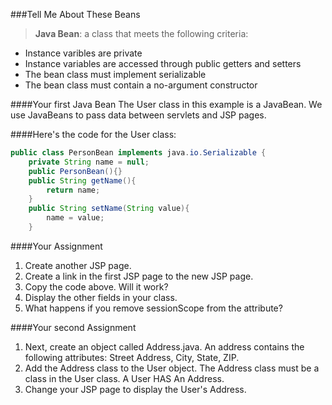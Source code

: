 ###Tell Me About These Beans

> **Java Bean**: a class that meets the following criteria:
* Instance varibles are private
* Instance variables are accessed through public getters and setters 
* The bean class must implement serializable
* The bean class must contain a no-argument constructor

####Your first Java Bean
The User class in this example is a JavaBean. 
We use JavaBeans to pass data between servlets and JSP pages.  

####Here's the code for the User class:
```java
public class PersonBean implements java.io.Serializable {
    private String name = null;
    public PersonBean(){}
    public String getName(){
        return name;
    }
    public String setName(String value){
        name = value;
    }
```

####Your Assignment
1. Create another JSP page.
2. Create a link in the first JSP page to the new JSP page.
3. Copy the code above. Will it work?
4. Display the other fields in your class.
5. What happens if you remove sessionScope from the attribute?
 
####Your second Assignment
1. Next, create an object called Address.java. An address contains the following attributes: Street Address, City, State, ZIP.
2. Add the Address class to the User object. The Address class must be a class in the User class. A User HAS An Address.
3. Change your JSP page to display the User's Address.


